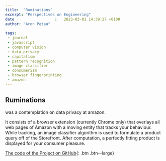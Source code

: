 ```yaml
---
title:  "Ruminations"
excerpt: "Perspectives on Engineering"
date                  :   2023-03-01 14:39:27 +0100
author: "Aron Petau"
 
tags:
 - journal
 - javascript
 - computer vision
 - data privacy
 - capitalism
 - pattern recognition
 - image classifier
 - consumerism
 - browser fingerprinting
 - amazon
---
```


## Ruminations 
was a contemplation on data privacy at amazon.

It consists of a browser extension (currently Chrome only) that overlays all web pages of Amazon with a moving entity that tracks your behaviour. While tracking, an image classifier algorithm is used to formulate a product query off of the Storefront. After computation, a perfectly fitting product is displayed for your consumer pleasure. 


[The code of the Project on GitHub](https://github.com/arontaupe/ruminations){: .btn .btn--large}